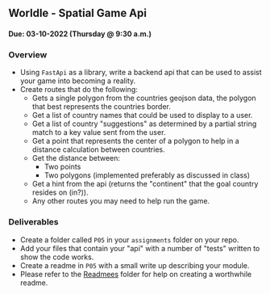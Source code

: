 ## Worldle - Spatial Game Api
#### Due: 03-10-2022 (Thursday @ 9:30 a.m.)


### Overview

- Using `FastApi` as a library, write a backend api that can be used to assist your game into becoming a reality.
- Create routes that do the following:
  - Gets a single polygon from the countries geojson data, the polygon that best represents the countries border.
  - Get a list of country names that could be used to display to a user.
  - Get a list of country "suggestions" as determined by a partial string match to a key value sent from the user.
  - Get a point that represents the center of a polygon to help in a distance calculation between countries.
  - Get the distance between:
    - Two points
    - Two polygons (implemented preferably as discussed in class)
  - Get a hint from the api (returns the "continent" that the goal country resides on (in?)). 
  - Any other routes you may need to help run the game.


### Deliverables

- Create a folder called `P05` in your `assignments` folder on your repo.
- Add your files that contain your "api" with a number of "tests" written to show the code works. 
- Create a readme in `P05` with a small write up describing your module. 
- Please refer to the [Readmees](../../Resources/02-Readmees/README.md) folder for help on creating a worthwhile readme.

